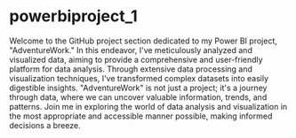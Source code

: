 # powerbiproject_1
Welcome to the GitHub project section dedicated to my Power BI project, "AdventureWork." In this endeavor, I've meticulously analyzed and visualized data, aiming to provide a comprehensive and user-friendly platform for data analysis. Through extensive data processing and visualization techniques, I've transformed complex datasets into easily digestible insights. "AdventureWork" is not just a project; it's a journey through data, where we can uncover valuable information, trends, and patterns. Join me in exploring the world of data analysis and visualization in the most appropriate and accessible manner possible, making informed decisions a breeze.
